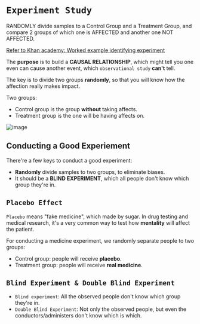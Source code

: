 # `Experiment Study`
RANDOMLY divide samples to a Control Group and a Treatment Group, and compare 2 groups of which one is AFFECTED and another one NOT AFFECTED.

[Refer to Khan academy: Worked example identifying experiment](https://www.khanacademy.org/math/ap-statistics/gathering-data-ap/modal/v/worked-example-identifying-experiment)


The **purpose** is to build a **CAUSAL RELATIONSHIP**, which might tell you one even can cause another event, which `observational study` **can't** tell.

The key is to divide two groups **randomly**, so that you will know how the affection really makes impact.

Two groups:
- Control group is the group **without** taking affects.
- Treatment group is the one will be having affects on.

![image](https://user-images.githubusercontent.com/14041622/43946348-9f607d4e-9cb7-11e8-8114-736cb092003f.png)

## Conducting a Good Experiement
There're a few keys to conduct a good experiment:
- **Randomly** divide samples to two groups, to eliminate biases.
- It should be a **BLIND EXPERIMENT**, which all people don't know which group they're in.



## `Placebo Effect`
`Placebo` means "fake medicine", which made by sugar.
In drug testing and medical research, it's a very common way to test how **mentality** will affect the patient.

For conducting a medicine experiment, we randomly separate people to two groups:
- Control group: people will receive **placebo**.
- Treatment group: people will receive **real medicine**.


## `Blind Experiment & Double Blind Experiment`

- `Blind experiment`: All the observed people don't know which group they're in.
- `Double Blind Experiment`: Not only the observed people, but even the conductors/administers don't know which is which.